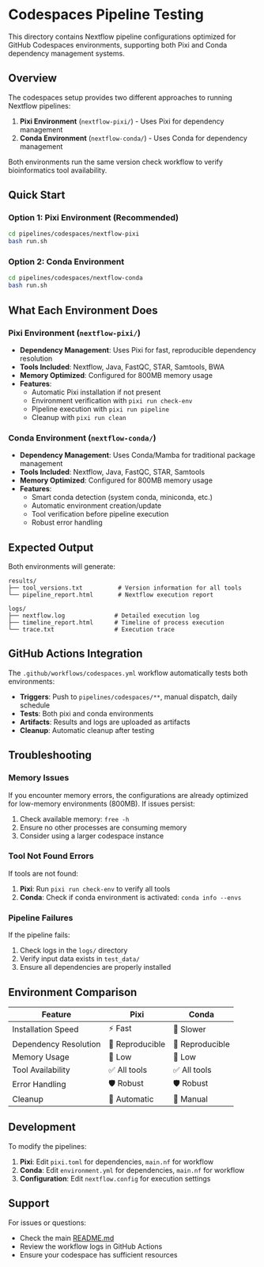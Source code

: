 # Codespaces Pipeline Testing

This directory contains Nextflow pipeline configurations optimized for GitHub Codespaces environments, supporting both Pixi and Conda dependency management systems.

## Overview

The codespaces setup provides two different approaches to running Nextflow pipelines:

1. **Pixi Environment** (`nextflow-pixi/`) - Uses Pixi for dependency management
2. **Conda Environment** (`nextflow-conda/`) - Uses Conda for dependency management

Both environments run the same version check workflow to verify bioinformatics tool availability.

## Quick Start

### Option 1: Pixi Environment (Recommended)

```bash
cd pipelines/codespaces/nextflow-pixi
bash run.sh
```

### Option 2: Conda Environment

```bash
cd pipelines/codespaces/nextflow-conda
bash run.sh
```

## What Each Environment Does

### Pixi Environment (`nextflow-pixi/`)

- **Dependency Management**: Uses Pixi for fast, reproducible dependency resolution
- **Tools Included**: Nextflow, Java, FastQC, STAR, Samtools, BWA
- **Memory Optimized**: Configured for 800MB memory usage
- **Features**:
  - Automatic Pixi installation if not present
  - Environment verification with `pixi run check-env`
  - Pipeline execution with `pixi run pipeline`
  - Cleanup with `pixi run clean`

### Conda Environment (`nextflow-conda/`)

- **Dependency Management**: Uses Conda/Mamba for traditional package management
- **Tools Included**: Nextflow, Java, FastQC, STAR, Samtools
- **Memory Optimized**: Configured for 800MB memory usage
- **Features**:
  - Smart conda detection (system conda, miniconda, etc.)
  - Automatic environment creation/update
  - Tool verification before pipeline execution
  - Robust error handling

## Expected Output

Both environments will generate:

```
results/
├── tool_versions.txt          # Version information for all tools
└── pipeline_report.html       # Nextflow execution report

logs/
├── nextflow.log              # Detailed execution log
├── timeline_report.html      # Timeline of process execution
└── trace.txt                 # Execution trace
```

## GitHub Actions Integration

The `.github/workflows/codespaces.yml` workflow automatically tests both environments:

- **Triggers**: Push to `pipelines/codespaces/**`, manual dispatch, daily schedule
- **Tests**: Both pixi and conda environments
- **Artifacts**: Results and logs are uploaded as artifacts
- **Cleanup**: Automatic cleanup after testing

## Troubleshooting

### Memory Issues

If you encounter memory errors, the configurations are already optimized for low-memory environments (800MB). If issues persist:

1. Check available memory: `free -h`
2. Ensure no other processes are consuming memory
3. Consider using a larger codespace instance

### Tool Not Found Errors

If tools are not found:

1. **Pixi**: Run `pixi run check-env` to verify all tools
2. **Conda**: Check if conda environment is activated: `conda info --envs`

### Pipeline Failures

If the pipeline fails:

1. Check logs in the `logs/` directory
2. Verify input data exists in `test_data/`
3. Ensure all dependencies are properly installed

## Environment Comparison

| Feature               | Pixi            | Conda           |
| --------------------- | --------------- | --------------- |
| Installation Speed    | ⚡ Fast         | 🐌 Slower       |
| Dependency Resolution | 🔄 Reproducible | 🔄 Reproducible |
| Memory Usage          | 💾 Low          | 💾 Low          |
| Tool Availability     | ✅ All tools    | ✅ All tools    |
| Error Handling        | 🛡️ Robust       | 🛡️ Robust       |
| Cleanup               | 🧹 Automatic    | 🧹 Manual       |

## Development

To modify the pipelines:

1. **Pixi**: Edit `pixi.toml` for dependencies, `main.nf` for workflow
2. **Conda**: Edit `environment.yml` for dependencies, `main.nf` for workflow
3. **Configuration**: Edit `nextflow.config` for execution settings

## Support

For issues or questions:

- Check the main [README.md](../../README.md)
- Review the workflow logs in GitHub Actions
- Ensure your codespace has sufficient resources
